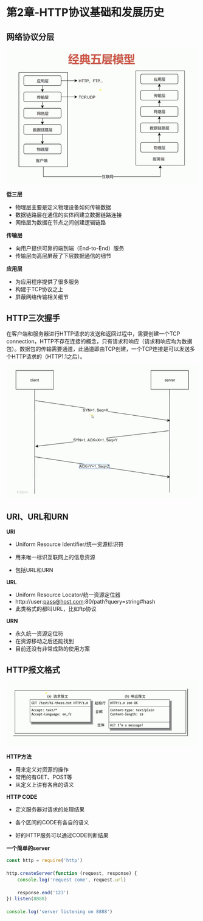 # 第2章-HTTP协议基础和发展历史

## 网络协议分层

![经典五层模型](pic/经典五层模型.PNG)

**低三层**

* 物理层主要是定义物理设备如何传输数据
* 数据链路层在通信的实体间建立数据链路连接
* 网络层为数据在节点之间创建逻辑链路

**传输层**

* 向用户提供可靠的端到端（End-to-End）服务
* 传输层向高层屏蔽了下层数据通信的细节

**应用层**

* 为应用程序提供了很多服务
* 构建于TCP协议之上
* 屏蔽网络传输相关细节

## HTTP三次握手

在客户端和服务器进行HTTP请求的发送和返回过程中，需要创建一个TCP connection，HTTP不存在连接的概念，只有请求和响应（请求和响应均为数据包）。数据包的传输需要通道，此通道即由TCP创建，一个TCP连接是可以发送多个HTTP请求的（HTTP1.1之后）。

![HTTP三次握手](pic/HTTP三次握手.PNG)

## URI、URL和URN

**URI**

* Uniform Resource Identifier/统一资源标识符

* 用来唯一标识互联网上的信息资源

* 包括URL和URN

**URL**

* Uniform Resource Locator/统一资源定位器
* http://user:pass@host.com:80/path?query=string#hash
* 此类格式的都叫URL，比如ftp协议

**URN**

* 永久统一资源定位符
* 在资源移动之后还能找到
* 目前还没有非常成熟的使用方案

## HTTP报文格式

![HTTP报文格式](pic/HTTP报文格式.PNG)

**HTTP方法**

* 用来定义对资源的操作
* 常用的有GET、POST等
* 从定义上讲有各自的语义

**HTTP CODE**

* 定义服务器对请求的处理结果

* 各个区间的CODE有各自的语义
* 好的HTTP服务可以通过CODE判断结果

**一个简单的server**

```js
const http = require('http')

http.createServer(function (request, response) {
    console.log('request come', request.url)

    response.end('123')
}).listen(8888)

console.log('server listening on 8888')
```

